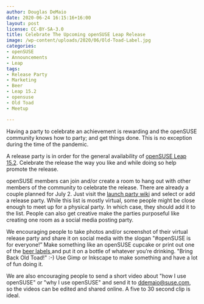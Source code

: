 ```yaml
---
author: Douglas DeMaio
date: 2020-06-24 16:15:16+16:00
layout: post
license: CC-BY-SA-3.0
title: Celebrate The Upcoming openSUSE Leap Release 
image: /wp-content/uploads/2020/06/Old-Toad-Label.jpg
categories:
- openSUSE
- Announcements
- Leap
tags:
- Release Party
- Marketing
- Beer
- Leap 15.2
- opensuse
- Old Toad
- Meetup

---
```


Having a party to celebrate an achievement is rewarding and the openSUSE community knows how to party; and get things done. This is no exception during the time of the pandemic.  

A release party is in order for the general availability of [openSUSE Leap 15.2](https://en.opensuse.org/Portal:15.2).  Celebrate the release the way you like and while doing so help promote the release.

openSUSE members can join and/or create a room to hang out with other members of the community to celebrate the release. There are already a couple planned for July 2. Just visit the [launch party wiki](https://en.opensuse.org/openSUSE:Launch_parties) and select or add a release party. While this list is mostly virtual, some people might be close enough to meet up for a physical party. In which case, they should add it to the list. People can also get creative make the parties purposeful like creating one room as a social media posting party. 

We encouraging people to take photos and/or screenshot of their virtual release party and share it on social media with the slogan "#openSUSE is for everyone!” Make something like an openSUSE cupcake or print out one of the [beer labels ](https://en.opensuse.org/openSUSE:Beer) and put it on a bottle of whatever you’re drinking. "Bring Back Old Toad!" :-) Use Gimp or Inkscape to make something and have a lot of fun doing it.

We are also encouraging people to send a short video about "how I use openSUSE" or "why I use openSUSE" and send it to ddemaio@suse.com, so the videos can be edited and shared online. A five to 30 second clip is ideal. 
